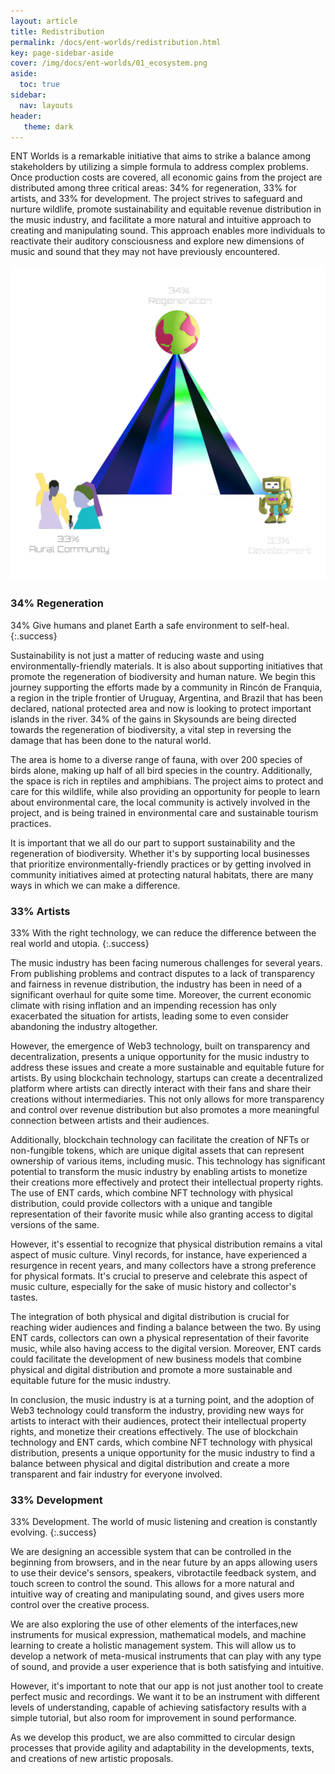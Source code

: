```yaml
---
layout: article
title: Redistribution
permalink: /docs/ent-worlds/redistribution.html
key: page-sidebar-aside
cover: /img/docs/ent-worlds/01_ecosystem.png 
aside:
  toc: true
sidebar:
  nav: layouts
header:
   theme: dark
---
```


ENT Worlds is a remarkable initiative that aims to strike a balance among stakeholders by utilizing a simple formula to address complex problems. Once production costs are covered, all economic gains from the project are distributed among three critical areas: 34% for regeneration, 33% for artists, and 33% for development. The project strives to safeguard and nurture wildlife, promote sustainability and equitable revenue distribution in the music industry, and facilitate a more natural and intuitive approach to creating and manipulating sound. This approach enables more individuals to reactivate their auditory consciousness and explore new dimensions of music and sound that they may not have previously encountered.

![Image](/img/docs/ent-worlds/01_ecosystem.png "Interplanetary Player")

### 34% Regeneration 
34% Give humans and planet Earth a safe environment to self-heal.
{:.success} 

Sustainability is not just a matter of reducing waste and using environmentally-friendly materials. It is also about supporting initiatives that promote the regeneration of biodiversity and human nature. We begin this journey supporting the efforts made by a community in Rincón de Franquia, a region in the triple frontier of Uruguay, Argentina, and Brazil that has been declared, national protected area and now is looking to protect important islands in the river. 34% of the gains in Skysounds are being directed towards the regeneration of biodiversity, a vital step in reversing the damage that has been done to the natural world. 

The area is home to a diverse range of fauna, with over 200 species of birds alone, making up half of all bird species in the country. Additionally, the space is rich in reptiles and amphibians. The project aims to protect and care for this wildlife, while also providing an opportunity for people to learn about environmental care, the local community is actively involved in the project, and is being trained in environmental care and sustainable tourism practices. 

It is important that we all do our part to support sustainability and the regeneration of biodiversity. Whether it's by supporting local businesses that prioritize environmentally-friendly practices or by getting involved in community initiatives aimed at protecting natural habitats, there are many ways in which we can make a difference.

### 33% Artists

33% With the right technology, we can reduce the difference between the real world and utopia.
{:.success} 

The music industry has been facing numerous challenges for several years. From publishing problems and contract disputes to a lack of transparency and fairness in revenue distribution, the industry has been in need of a significant overhaul for quite some time. Moreover, the current economic climate with rising inflation and an impending recession has only exacerbated the situation for artists, leading some to even consider abandoning the industry altogether.

However, the emergence of Web3 technology, built on transparency and decentralization, presents a unique opportunity for the music industry to address these issues and create a more sustainable and equitable future for artists. By using blockchain technology, startups can create a decentralized platform where artists can directly interact with their fans and share their creations without intermediaries. This not only allows for more transparency and control over revenue distribution but also promotes a more meaningful connection between artists and their audiences.

Additionally, blockchain technology can facilitate the creation of NFTs or non-fungible tokens, which are unique digital assets that can represent ownership of various items, including music. This technology has significant potential to transform the music industry by enabling artists to monetize their creations more effectively and protect their intellectual property rights. The use of ENT cards, which combine NFT technology with physical distribution, could provide collectors with a unique and tangible representation of their favorite music while also granting access to digital versions of the same.

However, it's essential to recognize that physical distribution remains a vital aspect of music culture. Vinyl records, for instance, have experienced a resurgence in recent years, and many collectors have a strong preference for physical formats. It's crucial to preserve and celebrate this aspect of music culture, especially for the sake of music history and collector's tastes.

The integration of both physical and digital distribution is crucial for reaching wider audiences and finding a balance between the two. By using ENT cards, collectors can own a physical representation of their favorite music, while also having access to the digital version. Moreover, ENT cards could facilitate the development of new business models that combine physical and digital distribution and promote a more sustainable and equitable future for the music industry.

In conclusion, the music industry is at a turning point, and the adoption of Web3 technology could transform the industry, providing new ways for artists to interact with their audiences, protect their intellectual property rights, and monetize their creations effectively. The use of blockchain technology and ENT cards, which combine NFT technology with physical distribution, presents a unique opportunity for the music industry to find a balance between physical and digital distribution and create a more transparent and fair industry for everyone involved.

### 33% Development 

33% Development. The world of music listening and creation is constantly evolving. 
{:.success} 

We are designing an accessible system that can be controlled in the beginning from browsers, and in the near future by an apps allowing users to use their device's sensors, speakers, vibrotactile feedback system, and touch screen to control the sound. This allows for a more natural and intuitive way of creating and manipulating sound, and gives users more control over the creative process.

We are also exploring the use of other elements of the interfaces,new instruments for musical expression, mathematical models, and machine learning to create a holistic management system. This will allow us to develop a network of meta-musical instruments that can play with any type of sound, and provide a user experience that is both satisfying and intuitive.

However, it's important to note that our app is not just another tool to create perfect music and recordings. We want it to be an instrument with different levels of understanding, capable of achieving satisfactory results with a simple tutorial, but also room for improvement in sound performance. 

As we develop this product, we are also committed to circular design processes that provide agility and adaptability in the developments, texts, and creations of new artistic proposals. 
